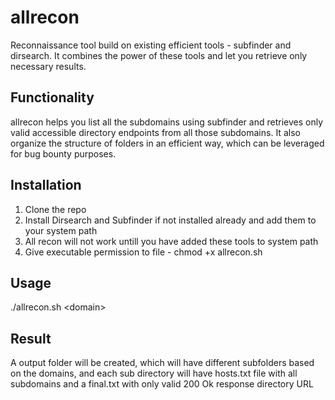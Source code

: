 # allrecon
Reconnaissance tool build on existing efficient tools  - subfinder and dirsearch. It combines the power of these tools and let you retrieve only necessary results.

## Functionality
allrecon helps you list all the subdomains using subfinder and retrieves only valid accessible directory endpoints from all those subdomains. It also organize the structure of folders in an efficient way, which can be leveraged for bug bounty purposes.

## Installation
1. Clone the repo
2. Install Dirsearch and Subfinder if not installed already and add them to your system path
3. All recon will not work untill you have added these tools to system path
4. Give executable permission to file - chmod +x allrecon.sh

## Usage
./allrecon.sh \<domain\>

## Result
A output folder will be created, which will have different subfolders based on the domains, and each sub directory will have hosts.txt file with all subdomains and a final.txt with only valid 200 Ok response directory URL
